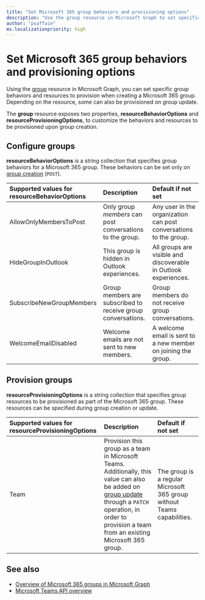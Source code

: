```yaml
---
title: "Set Microsoft 365 group behaviors and provisioning options"
description: "Use the group resource in Microsoft Graph to set specific group behaviors and resources to provision when creating a Microsoft 365 group."
author: "psaffaie"
ms.localizationpriority: high
---
```


# Set Microsoft 365 group behaviors and provisioning options

Using the [group](/graph/api/resources/group) resource in Microsoft Graph, you can set specific group behaviors and resources to provision when creating a Microsoft 365 group. Depending on the resource, some can also be provisioned on group update.

The **group** resource exposes two properties, **resourceBehaviorOptions** and **resourceProvisioningOptions**, to customize the behaviors and resources to be provisioned upon group creation.

## Configure groups

**resourceBehaviorOptions** is a string collection that specifies group behaviors for a Microsoft 365 group. These behaviors can be set only on [group creation](/graph/api/group-post-groups) (`POST`).

| Supported values for resourceBehaviorOptions | Description                                                  | Default if not set                                                |
| :------------------------------------------- | :----------------------------------------------------------- | :---------------------------------------------------------------- |
| AllowOnlyMembersToPost                       | Only group _members_ can post conversations to the group.    | Any user in the organization can post conversations to the group. |
| HideGroupInOutlook                           | This group is hidden in Outlook experiences.                 | All groups are visible and discoverable in Outlook experiences.   |
| SubscribeNewGroupMembers                     | Group members are subscribed to receive group conversations. | Group members do not receive group conversations.                 |
| WelcomeEmailDisabled                         | Welcome emails are not sent to new members.                  | A welcome email is sent to a new member on joining the group.     |

## Provision groups

**resourceProvisioningOptions** is a string collection that specifies group resources to be provisioned as part of the Microsoft 365 group. These resources can be specified during group creation or update.

| Supported values for resourceProvisioningOptions | Description                                              | Default if not set                                                |
| :----------------------------------------------- | :------------------------------------------------------- | :---------------------------------------------------------------- |
| Team                                             | Provision this group as a team in Microsoft Teams. Additionally, this value can also be added on [group update](/graph/api/group-update) through a `PATCH` operation, in order to provision a team from an existing Microsoft 365 group. | The group is a regular Microsoft 365 group without Teams capabilities. |

## See also

- [Overview of Microsoft 365 groups in Microsoft Graph](office365-groups-concept-overview.md)
- [Microsoft Teams API overview](teams-concept-overview.md)

